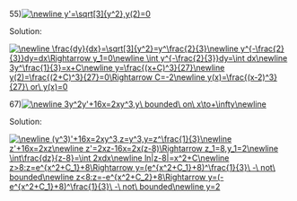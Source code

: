 55)<a href="https://www.codecogs.com/eqnedit.php?latex=\newline&space;y'=\sqrt[3]{y^2},y(2)=0" target="_blank"><img src="https://latex.codecogs.com/gif.latex?\newline&space;y'=\sqrt[3]{y^2},y(2)=0" title="\newline y'=\sqrt[3]{y^2},y(2)=0" /></a>

Solution:

<a href="https://www.codecogs.com/eqnedit.php?latex=\newline&space;\frac{dy}{dx}=\sqrt[3]{y^2}=y^\frac{2}{3}\newline&space;y^{-\frac{2}{3}}dy=dx\Rightarrow&space;y_1=0\newline&space;\int&space;y^{-\frac{2}{3}}dy=\int&space;dx\newline&space;3y^\frac{1}{3}=x&plus;C\newline&space;y=\frac{(x&plus;C)^3}{27}\newline&space;y(2)=\frac{(2&plus;C)^3}{27}=0\Rightarrow&space;C=-2\newline&space;y(x)=\frac{(x-2)^3}{27}\&space;or\&space;y(x)=0" target="_blank"><img src="https://latex.codecogs.com/gif.latex?\newline&space;\frac{dy}{dx}=\sqrt[3]{y^2}=y^\frac{2}{3}\newline&space;y^{-\frac{2}{3}}dy=dx\Rightarrow&space;y_1=0\newline&space;\int&space;y^{-\frac{2}{3}}dy=\int&space;dx\newline&space;3y^\frac{1}{3}=x&plus;C\newline&space;y=\frac{(x&plus;C)^3}{27}\newline&space;y(2)=\frac{(2&plus;C)^3}{27}=0\Rightarrow&space;C=-2\newline&space;y(x)=\frac{(x-2)^3}{27}\&space;or\&space;y(x)=0" title="\newline \frac{dy}{dx}=\sqrt[3]{y^2}=y^\frac{2}{3}\newline y^{-\frac{2}{3}}dy=dx\Rightarrow y_1=0\newline \int y^{-\frac{2}{3}}dy=\int dx\newline 3y^\frac{1}{3}=x+C\newline y=\frac{(x+C)^3}{27}\newline y(2)=\frac{(2+C)^3}{27}=0\Rightarrow C=-2\newline y(x)=\frac{(x-2)^3}{27}\ or\ y(x)=0" /></a>

67)<a href="https://www.codecogs.com/eqnedit.php?latex=\newline&space;3y^2y'&plus;16x=2xy^3,y\&space;bounded\&space;on\&space;x\to&plus;\infty\newline" target="_blank"><img src="https://latex.codecogs.com/gif.latex?\newline&space;3y^2y'&plus;16x=2xy^3,y\&space;bounded\&space;on\&space;x\to&plus;\infty\newline" title="\newline 3y^2y'+16x=2xy^3,y\ bounded\ on\ x\to+\infty\newline" /></a>

Solution:

<a href="https://www.codecogs.com/eqnedit.php?latex=\newline&space;(y^3)'&plus;16x=2xy^3,z=y^3,y=z^\frac{1}{3}\newline&space;z'&plus;16x=2xz\newline&space;z'=2xz-16x=2x(z-8)\Rightarrow&space;z_1=8,y_1=2\newline&space;\int\frac{dz}{z-8}=\int&space;2xdx\newline&space;ln|z-8|=x^2&plus;C\newline&space;z>8:z=e^{x^2&plus;C_1}&plus;8\Rightarrow&space;y=(e^{x^2&plus;C_1}&plus;8)^\frac{1}{3}\&space;-\&space;not\&space;bounded\newline&space;z<8:z=-e^{x^2&plus;C_2}&plus;8\Rightarrow&space;y=(-e^{x^2&plus;C_1}&plus;8)^\frac{1}{3}\&space;-\&space;not\&space;bounded\newline&space;y=2" target="_blank"><img src="https://latex.codecogs.com/gif.latex?\newline&space;(y^3)'&plus;16x=2xy^3,z=y^3,y=z^\frac{1}{3}\newline&space;z'&plus;16x=2xz\newline&space;z'=2xz-16x=2x(z-8)\Rightarrow&space;z_1=8,y_1=2\newline&space;\int\frac{dz}{z-8}=\int&space;2xdx\newline&space;ln|z-8|=x^2&plus;C\newline&space;z>8:z=e^{x^2&plus;C_1}&plus;8\Rightarrow&space;y=(e^{x^2&plus;C_1}&plus;8)^\frac{1}{3}\&space;-\&space;not\&space;bounded\newline&space;z<8:z=-e^{x^2&plus;C_2}&plus;8\Rightarrow&space;y=(-e^{x^2&plus;C_1}&plus;8)^\frac{1}{3}\&space;-\&space;not\&space;bounded\newline&space;y=2" title="\newline (y^3)'+16x=2xy^3,z=y^3,y=z^\frac{1}{3}\newline z'+16x=2xz\newline z'=2xz-16x=2x(z-8)\Rightarrow z_1=8,y_1=2\newline \int\frac{dz}{z-8}=\int 2xdx\newline ln|z-8|=x^2+C\newline z>8:z=e^{x^2+C_1}+8\Rightarrow y=(e^{x^2+C_1}+8)^\frac{1}{3}\ -\ not\ bounded\newline z<8:z=-e^{x^2+C_2}+8\Rightarrow y=(-e^{x^2+C_1}+8)^\frac{1}{3}\ -\ not\ bounded\newline y=2" /></a>
